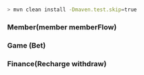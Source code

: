 


```bash

> mvn clean install -Dmaven.test.skip=true

```


### Member(member memberFlow)
### Game (Bet)
### Finance(Recharge withdraw)










